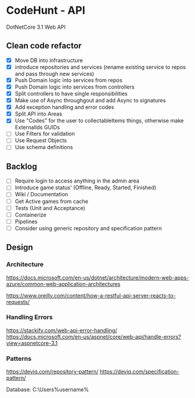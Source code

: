 # CodeHunt - API
DotNetCore 3.1 Web API

## Clean code refactor
- [x] Move DB into infrastructure
- [x] introduce repositories and services (rename existing service to repos and pass through new services)
- [x] Push Domain logic into services from repos
- [x] Push Domain logic into services from controllers
- [x] Split controllers to have single responsibilities
- [x] Make use of Async throughgout and add Async to signatures
- [x] Add exception handling and error codes
- [x] Split API into Areas
- [x] Use "Codes" for the user to collectableItems things, otherwise make ExternalIds GUIDs
- [ ] Use Filters for validation
- [ ] Use Request Objects
- [ ] Use schema definitions

## Backlog
- [ ] Require login to access anything in the admin area
- [ ] Introduce game status' (Offline, Ready, Started, Finished)
- [ ] Wiki / Documentation
- [ ] Get Active games from cache
- [ ] Tests (Unit and Acceptance)
- [ ] Containerize 
- [ ] Pipelines
- [ ] Consider using generic repository and specification pattern

## Design
### Architecture
https://docs.microsoft.com/en-us/dotnet/architecture/modern-web-apps-azure/common-web-application-architectures

https://www.oreilly.com/content/how-a-restful-api-server-reacts-to-requests/

### Handling Errors
https://stackify.com/web-api-error-handling/
https://docs.microsoft.com/en-us/aspnet/core/web-api/handle-errors?view=aspnetcore-3.1

### Patterns
https://deviq.com/repository-pattern/
https://deviq.com/specification-pattern/

Database: C:\Users\%username%